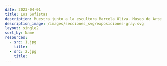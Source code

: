 ```yaml
---
date: 2023-04-01
title: Los Sofistas
description: Muestra junto a la escultora Marcela Oliva. Museo de Arte Contemporáneo MAC, Santiago de Chile, 2017.
description_image: /images/secciones_svg/exposiciones-gray.svg
layout: single2
sort_by: Name
resources:
  - src: 1.jpg
    title:
  - src: 2.jpg
    title:
---
```

